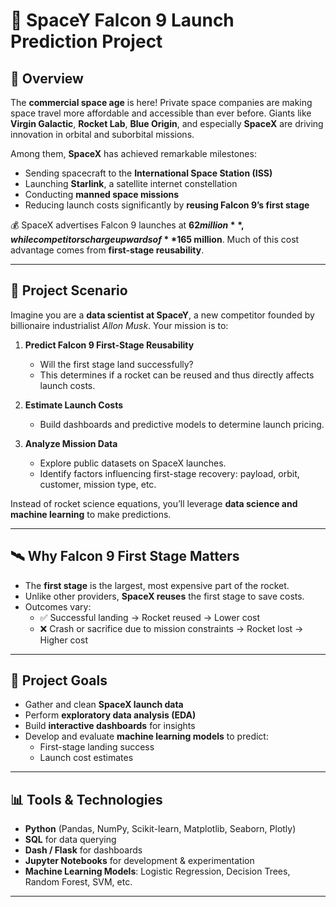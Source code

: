 # 🚀 SpaceY Falcon 9 Launch Prediction Project

## 📌 Overview
The **commercial space age** is here! Private space companies are making space travel more affordable and accessible than ever before. Giants like **Virgin Galactic**, **Rocket Lab**, **Blue Origin**, and especially **SpaceX** are driving innovation in orbital and suborbital missions.

Among them, **SpaceX** has achieved remarkable milestones:
- Sending spacecraft to the **International Space Station (ISS)**  
- Launching **Starlink**, a satellite internet constellation  
- Conducting **manned space missions**  
- Reducing launch costs significantly by **reusing Falcon 9’s first stage**

💰 SpaceX advertises Falcon 9 launches at **$62 million**, while competitors charge upwards of **$165 million**. Much of this cost advantage comes from **first-stage reusability**.

---

## 🎯 Project Scenario
Imagine you are a **data scientist at SpaceY**, a new competitor founded by billionaire industrialist *Allon Musk*. Your mission is to:
1. **Predict Falcon 9 First-Stage Reusability**  
   - Will the first stage land successfully?  
   - This determines if a rocket can be reused and thus directly affects launch costs.  

2. **Estimate Launch Costs**  
   - Build dashboards and predictive models to determine launch pricing.  

3. **Analyze Mission Data**  
   - Explore public datasets on SpaceX launches.  
   - Identify factors influencing first-stage recovery: payload, orbit, customer, mission type, etc.  

Instead of rocket science equations, you’ll leverage **data science and machine learning** to make predictions.

---

## 🛰️ Why Falcon 9 First Stage Matters
- The **first stage** is the largest, most expensive part of the rocket.  
- Unlike other providers, **SpaceX reuses** the first stage to save costs.  
- Outcomes vary:
  - ✅ Successful landing → Rocket reused → Lower cost  
  - ❌ Crash or sacrifice due to mission constraints → Rocket lost → Higher cost  

---

## 🔧 Project Goals
- Gather and clean **SpaceX launch data**  
- Perform **exploratory data analysis (EDA)**  
- Build **interactive dashboards** for insights  
- Develop and evaluate **machine learning models** to predict:
  - First-stage landing success  
  - Launch cost estimates  

---

## 📊 Tools & Technologies
- **Python** (Pandas, NumPy, Scikit-learn, Matplotlib, Seaborn, Plotly)  
- **SQL** for data querying  
- **Dash / Flask** for dashboards  
- **Jupyter Notebooks** for development & experimentation  
- **Machine Learning Models**: Logistic Regression, Decision Trees, Random Forest, SVM, etc.  

---
